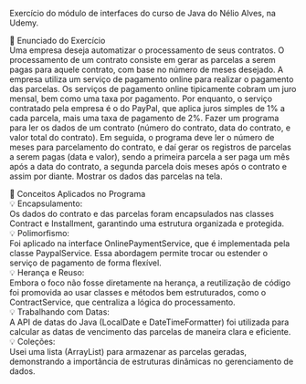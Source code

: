 Exercício do módulo de interfaces do curso de Java do Nélio Alves, na Udemy. <br>

📝 Enunciado do Exercício <br>
Uma empresa deseja automatizar o processamento de seus contratos. O processamento de um contrato consiste em gerar as parcelas a serem pagas para aquele contrato, com base no número de meses desejado.
A empresa utiliza um serviço de pagamento online para realizar o pagamento das parcelas. Os serviços de pagamento online tipicamente cobram um juro mensal, bem como uma taxa por pagamento. Por enquanto, o serviço contratado pela empresa é o do PayPal, que aplica juros simples de 1% a cada parcela, mais uma taxa de pagamento de 2%.
Fazer um programa para ler os dados de um contrato (número do contrato, data do contrato, e valor total do contrato). Em seguida, o programa deve ler o número de meses para parcelamento do contrato, e daí gerar os registros de parcelas a serem pagas (data e valor), sendo a primeira parcela a ser paga um mês após a data do contrato, a segunda parcela dois meses após o contrato e assim por diante. Mostrar os dados das parcelas na tela.

🔑 Conceitos Aplicados no Programa <br>
💡 Encapsulamento: <br>
Os dados do contrato e das parcelas foram encapsulados nas classes Contract e Installment, garantindo uma estrutura organizada e protegida. <br>
💡 Polimorfismo: <br>
Foi aplicado na interface OnlinePaymentService, que é implementada pela classe PaypalService. Essa abordagem permite trocar ou estender o serviço de pagamento de forma flexível. <br>
💡 Herança e Reuso: <br>
Embora o foco não fosse diretamente na herança, a reutilização de código foi promovida ao usar classes e métodos bem estruturados, como o ContractService, que centraliza a lógica do processamento. <br>
💡 Trabalhando com Datas: <br>
A API de datas do Java (LocalDate e DateTimeFormatter) foi utilizada para calcular as datas de vencimento das parcelas de maneira clara e eficiente. <br>
💡 Coleções: <br>
Usei uma lista (ArrayList) para armazenar as parcelas geradas, demonstrando a importância de estruturas dinâmicas no gerenciamento de dados. <br>
